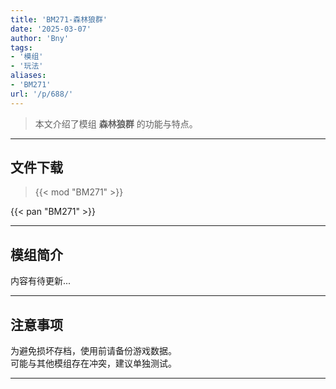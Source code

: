 ```yaml
---
title: 'BM271-森林狼群'
date: '2025-03-07'
author: 'Bny'
tags:
- '模组'
- '玩法'
aliases:
- 'BM271'
url: '/p/688/'
---
```


> 本文介绍了模组 **森林狼群** 的功能与特点。

---

## 文件下载  

> {{< mod "BM271" >}}  

{{< pan "BM271" >}}  

---

## 模组简介

>  
内容有待更新...  

---

## 注意事项

>  
为避免损坏存档，使用前请备份游戏数据。  
可能与其他模组存在冲突，建议单独测试。  

---

